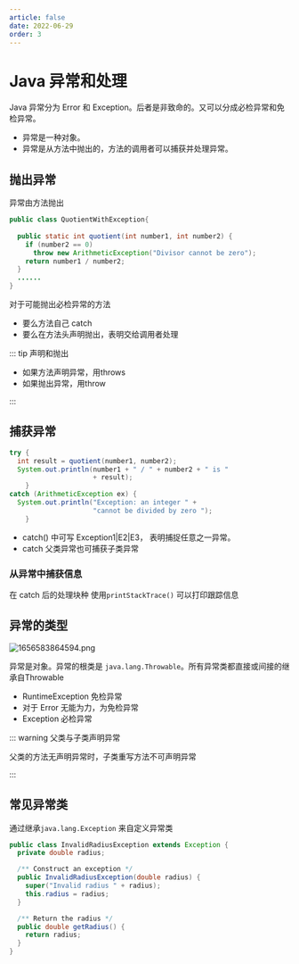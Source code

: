 ```yaml
---
article: false
date: 2022-06-29
order: 3
---
```


# Java 异常和处理

Java 异常分为 Error 和 Exception。后者是非致命的。又可以分成必检异常和免检异常。

- 异常是一种对象。
- 异常是从方法中抛出的，方法的调用者可以捕获并处理异常。

## 抛出异常

异常由方法抛出

```java
public class QuotientWithException{
  
  public static int quotient(int number1, int number2) {
    if (number2 == 0)
      throw new ArithmeticException("Divisor cannot be zero");
    return number1 / number2;
  }
  ......
}
```

对于可能抛出必检异常的方法

- 要么方法自己 catch
- 要么在方法头声明抛出，表明交给调用者处理

::: tip 声明和抛出

- 如果方法声明异常，用throws
- 如果抛出异常，用throw

:::

## 捕获异常

```java
try {
  int result = quotient(number1, number2);
  System.out.println(number1 + " / " + number2 + " is " 
                     + result);
    }
catch (ArithmeticException ex) {
  System.out.println("Exception: an integer " + 
                     "cannot be divided by zero ");
    }
```

- catch() 中可写 Exception1|E2|E3， 表明捕捉任意之一异常。
- catch 父类异常也可捕获子类异常

### 从异常中捕获信息

在 catch 后的处理块种 使用`printStackTrace()` 可以打印跟踪信息

## 异常的类型

![1656583864594.png](https://pic.hanjiaming.com.cn/2022/06/30/7e70e41e18629.png)

异常是对象。异常的根类是 `java.lang.Throwable`。所有异常类都直接或间接的继承自Throwable

- RuntimeException 免检异常
- 对于 Error 无能为力，为免检异常
- Exception 必检异常

::: warning 父类与子类声明异常

父类的方法无声明异常时，子类重写方法不可声明异常

:::

## 常见异常类

通过继承`java.lang.Exception` 来自定义异常类

```java
public class InvalidRadiusException extends Exception {
  private double radius;

  /** Construct an exception */
  public InvalidRadiusException(double radius) {
    super("Invalid radius " + radius);
    this.radius = radius;
  }

  /** Return the radius */
  public double getRadius() {
    return radius;
  }
}
```
